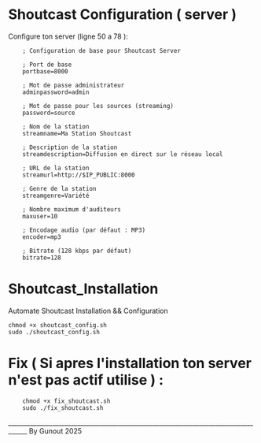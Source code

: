 # Shoutcast Configuration ( server )

Configure ton server (ligne 50 a 78 ):


        ; Configuration de base pour Shoutcast Server

        ; Port de base
        portbase=8000

        ; Mot de passe administrateur
        adminpassword=admin

        ; Mot de passe pour les sources (streaming)
        password=source

        ; Nom de la station
        streamname=Ma Station Shoutcast

        ; Description de la station
        streamdescription=Diffusion en direct sur le réseau local

        ; URL de la station
        streamurl=http://$IP_PUBLIC:8000

        ; Genre de la station
        streamgenre=Variété

        ; Nombre maximum d'auditeurs
        maxuser=10

        ; Encodage audio (par défaut : MP3)
        encoder=mp3

        ; Bitrate (128 kbps par défaut)
        bitrate=128

# Shoutcast_Installation 
Automate Shoutcast Installation &amp;&amp; Configuration 


    chmod +x shoutcast_config.sh
    sudo ./shoutcast_config.sh

# Fix ( Si apres l'installation ton server n'est pas actif utilise ) :

        chmod +x fix_shoutcast.sh
        sudo ./fix_shoutcast.sh



____________________________________________________________________________________   By Gunout 2025

        
